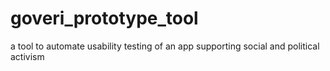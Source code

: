 # goveri_prototype_tool
a tool to automate usability testing of an app supporting social and political activism
